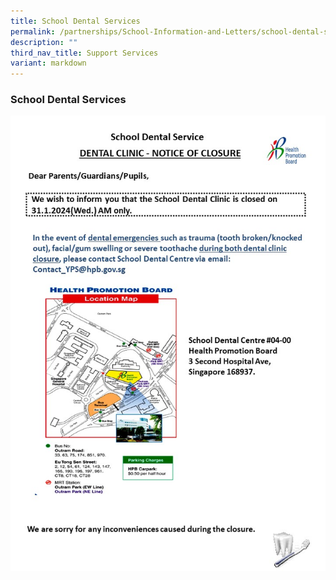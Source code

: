 ```yaml
---
title: School Dental Services
permalink: /partnerships/School-Information-and-Letters/school-dental-services/
description: ""
third_nav_title: Support Services
variant: markdown
---
```

### School Dental Services

![](/images/Clinic_Closure_SDC_300124.jpg)
